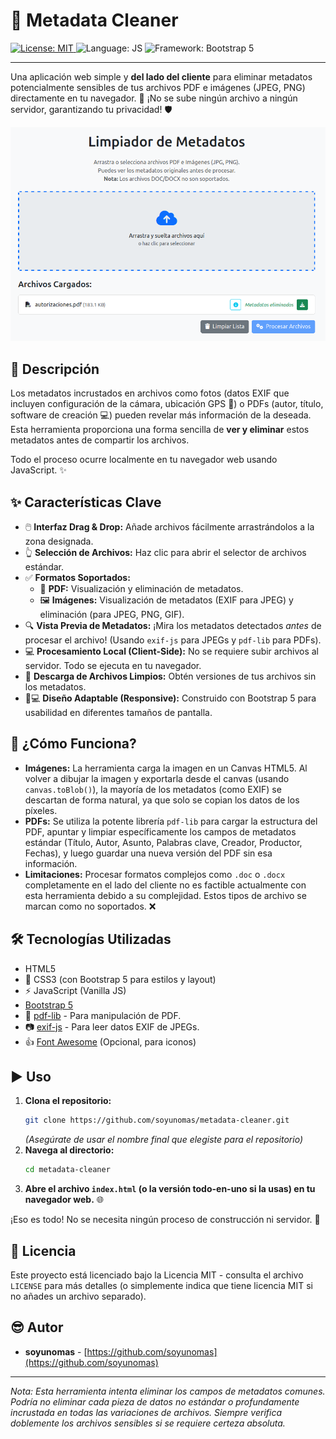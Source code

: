 # 🧹 Metadata Cleaner

<!-- Badges -->
<p align="left">
  <a href="https://opensource.org/licenses/MIT">
    <img src="https://img.shields.io/badge/License-MIT-yellow.svg" alt="License: MIT">
  </a>
   <img src="https://img.shields.io/badge/language-JavaScript-yellow.svg" alt="Language: JS">
   <img src="https://img.shields.io/badge/framework-Bootstrap%205-blueviolet.svg" alt="Framework: Bootstrap 5">
</p>

---

Una aplicación web simple y **del lado del cliente** para eliminar metadatos potencialmente sensibles de tus archivos PDF e imágenes (JPEG, PNG) directamente en tu navegador. 🚫 ¡No se sube ningún archivo a ningún servidor, garantizando tu privacidad! 🛡️

![Screenshot](screenshot.png)

## 📝 Descripción

Los metadatos incrustados en archivos como fotos (datos EXIF que incluyen configuración de la cámara, ubicación GPS 📍) o PDFs (autor, título, software de creación 💻) pueden revelar más información de la deseada. Esta herramienta proporciona una forma sencilla de **ver y eliminar** estos metadatos antes de compartir los archivos.

Todo el proceso ocurre localmente en tu navegador web usando JavaScript. ✨

## ✨ Características Clave

*   🖱️ **Interfaz Drag & Drop:** Añade archivos fácilmente arrastrándolos a la zona designada.
*   👆 **Selección de Archivos:** Haz clic para abrir el selector de archivos estándar.
*   ✅ **Formatos Soportados:**
    *   📄 **PDF:** Visualización y eliminación de metadatos.
    *   🖼️ **Imágenes:** Visualización de metadatos (EXIF para JPEG) y eliminación (para JPEG, PNG, GIF).
*   🔍 **Vista Previa de Metadatos:** ¡Mira los metadatos detectados *antes* de procesar el archivo! (Usando `exif-js` para JPEGs y `pdf-lib` para PDFs).
*   💻 **Procesamiento Local (Client-Side):** No se requiere subir archivos al servidor. Todo se ejecuta en tu navegador.
*   💾 **Descarga de Archivos Limpios:** Obtén versiones de tus archivos sin los metadatos.
*   📱💻 **Diseño Adaptable (Responsive):** Construido con Bootstrap 5 para usabilidad en diferentes tamaños de pantalla.

## 🤔 ¿Cómo Funciona?

*   **Imágenes:** La herramienta carga la imagen en un Canvas HTML5. Al volver a dibujar la imagen y exportarla desde el canvas (usando `canvas.toBlob()`), la mayoría de los metadatos (como EXIF) se descartan de forma natural, ya que solo se copian los datos de los píxeles.
*   **PDFs:** Se utiliza la potente librería `pdf-lib` para cargar la estructura del PDF, apuntar y limpiar específicamente los campos de metadatos estándar (Título, Autor, Asunto, Palabras clave, Creador, Productor, Fechas), y luego guardar una nueva versión del PDF sin esa información.
*   **Limitaciones:** Procesar formatos complejos como `.doc` o `.docx` completamente en el lado del cliente no es factible actualmente con esta herramienta debido a su complejidad. Estos tipos de archivo se marcan como no soportados. ❌

## 🛠️ Tecnologías Utilizadas

*   HTML5
*   🎨 CSS3 (con Bootstrap 5 para estilos y layout)
*   ⚡ JavaScript (Vanilla JS)
*   [Bootstrap 5](https://getbootstrap.com/)
*   📄 [pdf-lib](https://pdf-lib.js.org/) - Para manipulación de PDF.
*   📷 [exif-js](https://github.com/exif-js/exif-js) - Para leer datos EXIF de JPEGs.
*   👍 [Font Awesome](https://fontawesome.com/) (Opcional, para iconos)

## ▶️ Uso

1.  **Clona el repositorio:**
    ```bash
    git clone https://github.com/soyunomas/metadata-cleaner.git
    ```
    *(Asegúrate de usar el nombre final que elegiste para el repositorio)*
2.  **Navega al directorio:**
    ```bash
    cd metadata-cleaner
    ```
3.  **Abre el archivo `index.html` (o la versión todo-en-uno si la usas) en tu navegador web.** 🌐

¡Eso es todo! No se necesita ningún proceso de construcción ni servidor. 🎉

## 📜 Licencia

Este proyecto está licenciado bajo la Licencia MIT - consulta el archivo `LICENSE` para más detalles (o simplemente indica que tiene licencia MIT si no añades un archivo separado).

## 😎 Autor

*   **soyunomas** - [https://github.com/soyunomas](https://github.com/soyunomas)

---

*Nota: Esta herramienta intenta eliminar los campos de metadatos comunes. Podría no eliminar cada pieza de datos no estándar o profundamente incrustada en todas las variaciones de archivos. Siempre verifica doblemente los archivos sensibles si se requiere certeza absoluta.*
